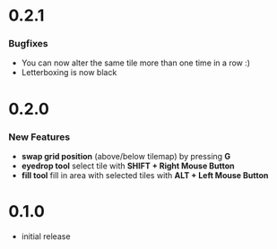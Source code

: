 # 0.2.1
### Bugfixes
- You can now alter the same tile more than one time in a row :)
- Letterboxing is now black

# 0.2.0
### New Features
- **swap grid position** (above/below tilemap) by pressing **G**
- **eyedrop tool** select tile with **SHIFT + Right Mouse Button** 
- **fill tool** fill in area with selected tiles with **ALT + Left Mouse Button**

# 0.1.0
- initial release